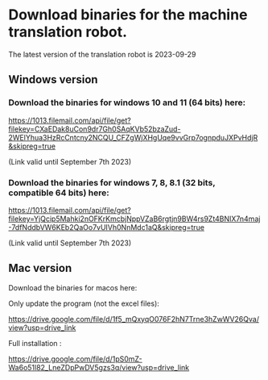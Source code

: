 
# Download binaries for the machine translation robot.

The latest version of the translation robot is 2023-09-29

## Windows version
### Download the binaries for windows 10 and 11 (64 bits) here:

https://1013.filemail.com/api/file/get?filekey=CXaEDak8uCon9dr7Gh0SAqKVb52bzaZud-2WElYhua3HzRcCntcny2NCQU_CFZgWjXHgUqe9vvGrp7ognpduJXPvHdjR&skipreg=true

(Link valid until September 7th 2023)

### Download the binaries for windows 7, 8, 8.1 (32 bits, compatible 64 bits) here:

https://1013.filemail.com/api/file/get?filekey=YjQcip5Mahki2nOFKrKmcbjNppVZaB6rgtjn9BW4rs9Zt4BNIX7n4maj-7dfNddbVW6KEb2QaOo7vUIVh0NnMdc1aQ&skipreg=true

(Link valid until September 7th 2023)

## Mac version
Download the binaries for macos here:

Only update the program (not the excel files):

https://drive.google.com/file/d/1f5_mQxyqO076F2hN7Trne3hZwWV26Qva/view?usp=drive_link

Full installation :

https://drive.google.com/file/d/1pS0mZ-Wa6o51l82_LneZDpPwDV5gzs3q/view?usp=drive_link